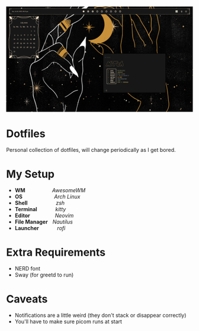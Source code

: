 
![Test](./screenshot.png)

# Dotfiles

Personal collection of dotfiles, will change periodically as I get bored.

# My Setup
- **WM**        _AwesomeWM_
- **OS**          _Arch Linux_
- **Shell**         _zsh_
- **Terminal**      _kitty_
- **Editor**        _Neovim_
- **File Manager**  _Nautilus_
- **Launcher**      _rofi_

# Extra Requirements
- NERD font
- Sway (for greetd to run)

# Caveats
- Notifications are a little weird (they don't stack or disappear correctly)
- You'll have to make sure picom runs at start
